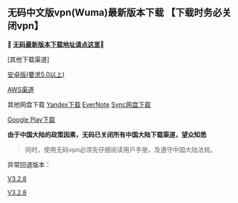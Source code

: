 ## 无码中文版vpn(Wuma)最新版本下载 【下载时务必关闭vpn】
**🔴 [无码最新版本下载地址请点这里](http://t.cn/EPdvrsx)🔴**


[其他下载渠道]

[安卓版(要求5.0以上)](http://176.122.135.123/new/wuma-3.3.4-git.apk) 

[AWS渠道](https://dl0tgz6ee3upo.cloudfront.net/production/app/builds/030/712/275/original/6d961ae39b20a2cdb871da0c4570d9ca/wuma-3.3.4-git.apk)


其他网盘下载
[Yandex下载](https://yadi.sk/d/tkXnuEg4chnsSQ) 
[EverNote](https://www.evernote.com/shard/s633/sh/17fd5af8-d26e-4c78-8f68-23ce9109486b/f5a5f18264046566d4a4a2f17b00aee2) 
[Sync网盘下载](https://ln.sync.com/dl/9c3f10be0/7ihrejim-xtwzcczk-udqw-cxxrnxji) 

[Google Play下载](https://play.google.com/store/apps/details?id=com.muma.pn) 

**由于中国大陆的政策因素，无码已关闭所有中国大陆下载渠道，望众知悉**
> 同时，使用无码vpn必须先仔细阅读用户手册，及遵守中国大陆法规。






异常回退版本：

[V3.2.8](http://t.cn/Rs4voj2)

[V3.2.8](https://dl0tgz6ee3upo.cloudfront.net/production/app/builds/029/916/046/original/e3ce000a8e429b6081f5f57fa9e645fe/Wuma-git-3.2.8.apk)
